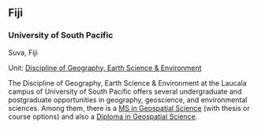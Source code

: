 ## Fiji

### University of South Pacific

Suva, Fiji

Unit: [Discipline of Geography, Earth Science & Environment](https://www.usp.ac.fj/discipline-of-geography-earth-science-environment/faculty-programmes-and-courses/)

The Discipline of Geography, Earth Science & Environment at the Laucala campus of University of South Pacific offers several undergraduate and postgraduate opportunities in geography, geoscience, and environmental sciences. Among them, there is a [MS in Geospatial Science](https://www.usp.ac.fj/programme/master-of-science-in-geospatial-science/) (with thesis or course options) and also a [Diploma in Geospatial Science](https://www.usp.ac.fj/programme/diploma-in-geospatial-science/).
